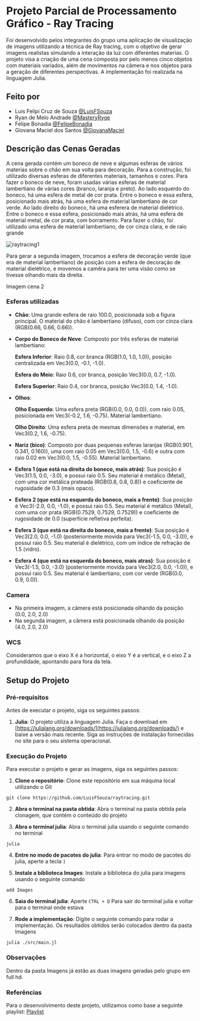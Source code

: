 # Projeto Parcial de Processamento Gráfico - Ray Tracing
Foi desenvolvido pelos integrantes do grupo uma aplicação de visualização de imagens utilizando a técnica de Ray tracing, com o objetivo de gerar imagens realistas simulando a interação da luz com diferentes materias. O projeto visa a criação de uma cena composta por pelo menos cinco objetos com materiais variados, além de movimentos na câmera e nos objetos para a geração de diferentes perspectivas.
A implementação foi realizada na linguagem Julia.

## Feito por
- Luis Felipi Cruz de Souza [@LuisFSouza](https://github.com/LuisFSouza)
- Ryan de Melo Andrade [@MasteryRyge](https://github.com/MasteryRyge)
- Felipe Bonadia [@FelipeBonadia](https://github.com/FelipeBonadia)
- Giovana Maciel dos Santos [@GiovanaMaciel](https://github.com/GiovanaMaciel)

## Descrição das Cenas Geradas
A cena gerada contém um boneco de neve e algumas esferas de vários materias sobre o chão em sua volta para decoração. Para a construção, foi utilizado diversas esferas de diferentes materiais, tamanhos e cores. 
Para fazer o boneco de neve, foram usadas várias esferas de material lambertiano de várias cores (branco, laranja e preto).
Ao lado esquerdo do boneco, há uma esfera de metal de cor prata. Entre o boneco e essa esfera, posicionado mais atrás, há uma esfera de material lambertiano de cor verde. 
Ao lado direito do boneco, há uma esferera de material dielétrico. Entre o boneco e essa esfera, posicionado mais atrás, há uma esfera de material metal, de cor prata, com borramento.
Para fazer o chão, foi utilizado uma esfera de material lambertiano, de cor cinza clara, e de raio grande

![raytracing1](https://github.com/user-attachments/assets/21258678-0830-4fea-b0bc-69f5f3265bc8)

Para gerar a segunda imagem, trocamos a esfera de decoração verde (que era de material lambertiano) de posição com a esfera de decoração de material dielétrico, e movemos a camêra para ter uma visão como se tivesse olhando mais da direita.

Imagem cena 2

### Esferas utilizadas
* <strong>Chão</strong>: Uma grande esfera de raio 100.0, posicionada sob a figura principal. O material do chão é lambertiano (difuso), com cor cinza clara (RGB(0.66, 0.66, 0.66)).

* <strong>Corpo do Boneco de Neve</strong>: Composto por três esferas de material lambertiano:

  <strong>Esfera Inferior</strong>: Raio 0.8, cor branca (RGB(1.0, 1.0, 1.0)), posição centralizada em Vec3(0.0, -0.1, -1.0).

  <strong>Esfera do Meio</strong>: Raio 0.6, cor branca, posição Vec3(0.0, 0.7, -1.0).

  <strong>Esfera Superior</strong>: Raio 0.4, cor branca, posição Vec3(0.0, 1.4, -1.0).

* <strong>Olhos</strong>:
  
  <strong>Olho Esquerdo</strong>: Uma esfera preta (RGB(0.0, 0.0, 0.0)), com raio 0.05, posicionada em Vec3(-0.2, 1.6, -0.75). Material lambertiano.

  <strong>Olho Direito</strong>: Uma esfera preta de mesmas dimensões e material, em Vec3(0.2, 1.6, -0.75).

* <strong>Nariz (bico)</strong>: Composto por duas pequenas esferas laranjas (RGB(0.901, 0.341, 0.160)), uma com raio 0.05 em Vec3(0.0, 1.5, -0.6) e outra com raio 0.02 em Vec3(0.0, 1.5, -0.55). Material lambertiano.

* <strong>Esfera 1 (que está na direita do boneco, mais atrás)</strong>: Sua posição é Vec3(1.5, 0.0, -3.0), e possui raio 0.5. Seu material é metálico (Metal), com uma cor metálica prateada (RGB(0.8, 0.8, 0.8)) e coeficiente de rugosidade de 0.3 (mais opaco).

* <strong>Esfera 2 (que está na esquerda do boneco, mais a frente)</strong>: Sua posição é Vec3(-2.0, 0.0, -1.0), e possui raio 0.5. Seu material é metálico (Metal), com uma cor prata (RGB(0.7529, 0.7529, 0.7529)) e coeficiente de rugosidade de 0.0 (superfície refletiva perfeita).

* <strong>Esfera 3 (que está na direita do boneco, mais a frente)</strong>: Sua posição é Vec3(2.0, 0.0, -1.0) (posteriormente movida para Vec3(-1.5, 0.0, -3.0)), e possui raio 0.5. Seu material é dielétrico, com um índice de refração de 1.5 (vidro).

* <strong>Esfera 4 (que está na esquerda do boneco, mais atras)</strong>: Sua posição é Vec3(-1.5, 0.0, -3.0) (posteriormente movida para Vec3(2.0, 0.0, -1.0)), e possui raio 0.5. Seu material é lambertiano, com cor verde (RGB(0.0, 0.9, 0.0)).

### Camera
* Na primeira imagem, a câmera está posicionada olhando da posição (0.0, 2.0, 2.0)
* Na segunda imagem, a câmera está posicionada olhando da posição (4.0, 2.0, 2.0)

### WCS
Consideramos que o eixo X é a horizontal, o eixo Y é a vertical, e o eixo Z a profundidade, apontando para fora da tela.

## Setup do Projeto
### Pré-requisitos
Antes de executar o projeto, siga os seguintes passos:

1. **Julia**: O projeto utiliza a linguagem Julia. Faça o download em [https://julialang.org/downloads/](https://julialang.org/downloads/) e baixe a versão mais recente. Siga as instruções de instalação fornecidas no site para o seu sistema operacional.

### Execução do Projeto
Para executar o projeto e gerar as imagens, siga os seguintes passos:

1. **Clone o repositório**: Clone este repositório em sua máquina local utilizando o Git
```
git clone https://github.com/LuisFSouza/raytracing.git
```

2. **Abra o terminal na pasta obtida**: Abra o terminal na pasta obtida pela clonagem, que contém o conteúdo do projeto

3. **Abra o terminal julia**: Abra o terminal julia usando o seguinte comando no terminal
```
julia
```

4. **Entre no modo de pacotes do julia**: Para entrar no modo de pacotes do julia, aperte a tecla ```]```


5. **Instale a biblioteca Images**: Instale a biblioteca do julia para imagens usando o seguinte comando
```
add Images
```

6. **Saia do terminal julia**: Aperte ```CTRL + D``` Para sair do terminal julia e voltar para o terminal onde estava

7. **Rode a implementação**: Digite o seguinte comando para rodar a implementação. Os resultados obtidos serão colocados dentro da pasta Imagens
```
julia ./src/main.jl
```

### Observações
Dentro da pasta Imagens já estão as duas imagens geradas pelo grupo em full hd. 

### Referências
Para o desenvolvimento deste projeto, utilizamos como base a seguinte playlist: [Playlist](https://www.youtube.com/watch?v=LlNaI6upK94&list=PL5TJqBvpXQv4cAynxaIyclmpZ95g-gtqQ&index=4)

